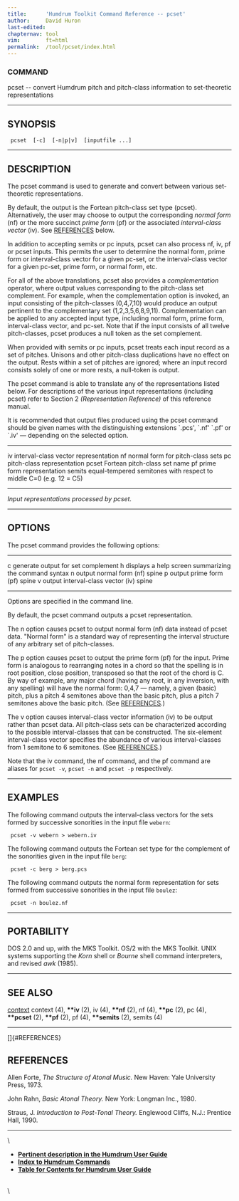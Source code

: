 ```yaml
---
title:		'Humdrum Toolkit Command Reference -- pcset'
author:		David Huron
last-edited:
chapternav:	tool
vim:		ft=html
permalink:	/tool/pcset/index.html
---
```


### COMMAND

<span class="tool">pcset</span> -- convert Humdrum pitch and pitch-class information to
set-theoretic representations

------------------------------------------------------------------------

## SYNOPSIS ##

` pcset  [-c]  [-n|p|v]  [inputfile ...]`

------------------------------------------------------------------------

## DESCRIPTION ##

The <span class="tool">pcset</span> command is used to generate and convert between various
set-theoretic representations.

By default, the output is the Fortean pitch-class set type (<span class="rep">pcset</span>).
Alternatively, the user may choose to output the corresponding *normal
form* (<span class="rep">nf</span>) or the more succinct *prime form* (<span class="rep">pf</span>) or the
associated *interval-class vector* (<span class="rep">iv</span>). See
[REFERENCES](#REFERENCES) below.

In addition to accepting <span class="rep">semits</span> or <span class="rep">pc</span> inputs, <span class="tool">pcset</span> can also
process <span class="rep">nf</span>, <span class="rep">iv</span>, <span class="rep">pf</span> or <span class="rep">pcset</span> inputs. This permits the
user to determine the normal form, prime form or interval-class vector
for a given pc-set, or the interval-class vector for a given pc-set,
prime form, or normal form, etc.

For all of the above translations, <span class="tool">pcset</span> also provides a
*complementation* operator, where output values corresponding to the
pitch-class set complement. For example, when the complementation option
is invoked, an input consisting of the pitch-classes (0,4,7,10) would
produce an output pertinent to the complementary set (1,2,3,5,6,8,9,11).
Complementation can be applied to any accepted input type, including
normal form, prime form, interval-class vector, and pc-set. Note that if
the input consists of all twelve pitch-classes, <span class="tool">pcset</span> produces a
null token as the set complement.

When provided with <span class="rep">semits</span> or <span class="rep">pc</span> inputs, <span class="tool">pcset</span> treats each
input record as a set of pitches. Unisons and other pitch-class
duplications have no effect on the output. Rests within a set of pitches
are ignored; where an input record consists solely of one or more rests,
a null-token is output.

The <span class="tool">pcset</span> command is able to translate any of the representations
listed below. For descriptions of the various input representations
(including <span class="rep">pcset</span>) refer to Section 2 *(Representation Reference)* of
this reference manual.

It is recommended that output files produced using the <span class="tool">pcset</span> command
should be given names with the distinguishing extensions \`.pcs\',
\`.nf\' \`.pf\' or \`.iv\' &mdash; depending on the selected option.

------------ --------------------------------------------------------------------
<span class="rep">iv</span>       interval-class vector representation
<span class="rep">nf</span>       normal form for pitch-class sets
<span class="rep">pc</span>       pitch-class representation
<span class="rep">pcset</span>    Fortean pitch-class set name
<span class="rep">pf</span>       prime form representation
<span class="rep">semits</span>   equal-tempered semitones with respect to middle C=0 (e.g. 12 = C5)
------------ --------------------------------------------------------------------

*Input representations processed by <span class="tool">pcset</span>.*

------------------------------------------------------------------------

## OPTIONS ##

The <span class="tool">pcset</span> command provides the following options:

-------- -------------------------------------------------------
<span class="option">c</span>   generate output for set complement
<span class="option">h</span>   displays a help screen summarizing the command syntax
<span class="option">n</span>   output normal form (<span class="rep">nf</span>) spine
<span class="option">p</span>   output prime form (<span class="rep">pf</span>) spine
<span class="option">v</span>   output interval-class vector (<span class="rep">iv</span>) spine
-------- -------------------------------------------------------

Options are specified in the command line.

By default, the <span class="tool">pcset</span> command outputs a <span class="rep">pcset</span> representation.

The <span class="option">n</span> option causes <span class="tool">pcset</span> to output normal form (<span class="rep">nf</span>) data
instead of <span class="rep">pcset</span> data. \"Normal form\" is a standard way of
representing the interval structure of any arbitrary set of
pitch-classes.

The <span class="option">p</span> option causes <span class="tool">pcset</span> to output the prime form (<span class="rep">pf</span>) for
the input. Prime form is analogous to rearranging notes in a chord so
that the spelling is in root position, close position, transposed so
that the root of the chord is C. By way of example, any major chord
(having any root, in any inversion, with any spelling) will have the
normal form: 0,4,7 &mdash; namely, a given (basic) pitch, plus a pitch 4
semitones above than the basic pitch, plus a pitch 7 semitones above the
basic pitch. (See [REFERENCES](#REFERENCES).)

The <span class="option">v</span> option causes interval-class vector information (<span class="rep">iv</span>) to
be output rather than <span class="rep">pcset</span> data. All pitch-class sets can be
characterized according to the possible interval-classes that can be
constructed. The six-element interval-class vector specifies the
abundance of various interval-classes from 1 semitone to 6 semitones.
(See [REFERENCES](#REFERENCES).)

Note that the <span class="tool">iv</span> command, the <span class="tool">nf</span> command, and the <span class="tool">pf</span> command
are aliases for `pcset -v`, `pcset -n` and `pcset -p` respectively.

------------------------------------------------------------------------

## EXAMPLES ##

The following command outputs the interval-class vectors for the sets
formed by successive sonorities in the input file `webern`:

` pcset -v webern > webern.iv`

The following command outputs the Fortean set type for the complement of
the sonorities given in the input file `berg`:

` pcset -c berg > berg.pcs`

The following command outputs the normal form representation for sets
formed from successive sonorities in the input file `boulez`:

` pcset -n boulez.nf`

------------------------------------------------------------------------

## PORTABILITY ##

DOS 2.0 and up, with the MKS Toolkit. OS/2 with the MKS Toolkit. UNIX
systems supporting the *Korn* shell or *Bourne* shell command
interpreters, and revised *awk* (1985).

------------------------------------------------------------------------

## SEE ALSO ##

[context](context.html) <span class="tool">context</span> (4), **\*\*iv** (2),
<span class="tool">iv</span> (4), **\*\*nf** (2), <span class="tool">nf</span> (4), **\*\*pc**
(2), <span class="tool">pc</span> (4), **\*\*pcset** (2), **\*\*pf** (2),
<span class="tool">pf</span> (4), **\*\*semits** (2), <span class="tool">semits</span> (4)

------------------------------------------------------------------------

[]{#REFERENCES}

## REFERENCES ##

Allen Forte, *The Structure of Atonal Music.* New Haven: Yale University
Press, 1973.

John Rahn, *Basic Atonal Theory.* New York: Longman Inc., 1980.

Straus, J. *Introduction to Post-Tonal Theory.* Englewood Cliffs, N.J.:
Prentice Hall, 1990.

------------------------------------------------------------------------

\

-   [**Pertinent description in the Humdrum User
    Guide**](../guide34.html#The_pcset_Command)
-   [**Index to Humdrum Commands**](../commands.toc.html)
-   [**Table for Contents for Humdrum User Guide**](../guide.toc.html)

\
\
